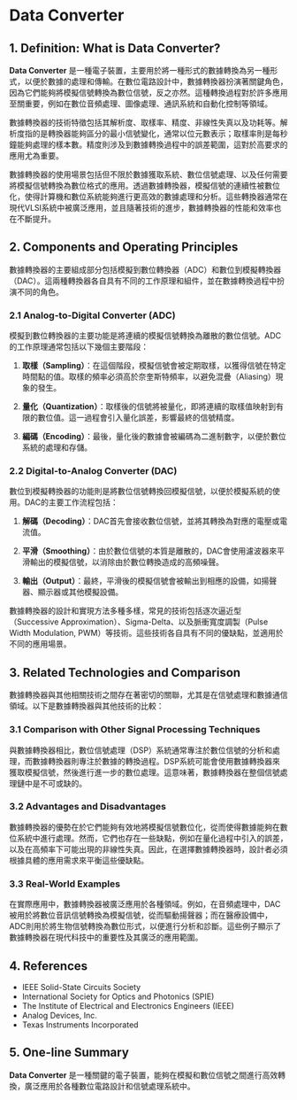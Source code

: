 # Data Converter

## 1. Definition: What is **Data Converter**?
**Data Converter** 是一種電子裝置，主要用於將一種形式的數據轉換為另一種形式，以便於數據的處理和傳輸。在數位電路設計中，數據轉換器扮演著關鍵角色，因為它們能夠將模擬信號轉換為數位信號，反之亦然。這種轉換過程對於許多應用至關重要，例如在數位音頻處理、圖像處理、通訊系統和自動化控制等領域。

數據轉換器的技術特徵包括其解析度、取樣率、精度、非線性失真以及功耗等。解析度指的是轉換器能夠區分的最小信號變化，通常以位元數表示；取樣率則是每秒鐘能夠處理的樣本數。精度則涉及到數據轉換過程中的誤差範圍，這對於高要求的應用尤為重要。

數據轉換器的使用場景包括但不限於數據獲取系統、數位信號處理、以及任何需要將模擬信號轉換為數位格式的應用。透過數據轉換器，模擬信號的連續性被數位化，使得計算機和數位系統能夠進行更高效的數據處理和分析。這些轉換器通常在現代VLSI系統中被廣泛應用，並且隨著技術的進步，數據轉換器的性能和效率也在不斷提升。

## 2. Components and Operating Principles
數據轉換器的主要組成部分包括模擬到數位轉換器（ADC）和數位到模擬轉換器（DAC）。這兩種轉換器各自具有不同的工作原理和組件，並在數據轉換過程中扮演不同的角色。

### 2.1 Analog-to-Digital Converter (ADC)
模擬到數位轉換器的主要功能是將連續的模擬信號轉換為離散的數位信號。ADC的工作原理通常包括以下幾個主要階段：

1. **取樣（Sampling）**：在這個階段，模擬信號會被定期取樣，以獲得信號在特定時間點的值。取樣的頻率必須高於奈奎斯特頻率，以避免混疊（Aliasing）現象的發生。

2. **量化（Quantization）**：取樣後的信號將被量化，即將連續的取樣值映射到有限的數位值。這一過程會引入量化誤差，影響最終的信號精度。

3. **編碼（Encoding）**：最後，量化後的數據會被編碼為二進制數字，以便於數位系統的處理和存儲。

### 2.2 Digital-to-Analog Converter (DAC)
數位到模擬轉換器的功能則是將數位信號轉換回模擬信號，以便於模擬系統的使用。DAC的主要工作流程包括：

1. **解碼（Decoding）**：DAC首先會接收數位信號，並將其轉換為對應的電壓或電流值。

2. **平滑（Smoothing）**：由於數位信號的本質是離散的，DAC會使用濾波器來平滑輸出的模擬信號，以消除由於數位轉換造成的高頻噪聲。

3. **輸出（Output）**：最終，平滑後的模擬信號會被輸出到相應的設備，如揚聲器、顯示器或其他模擬設備。

數據轉換器的設計和實現方法多種多樣，常見的技術包括逐次逼近型（Successive Approximation）、Sigma-Delta、以及脈衝寬度調製（Pulse Width Modulation, PWM）等技術。這些技術各自具有不同的優缺點，並適用於不同的應用場景。

## 3. Related Technologies and Comparison
數據轉換器與其他相關技術之間存在著密切的關聯，尤其是在信號處理和數據通信領域。以下是數據轉換器與其他技術的比較：

### 3.1 Comparison with Other Signal Processing Techniques
與數據轉換器相比，數位信號處理（DSP）系統通常專注於數位信號的分析和處理，而數據轉換器則專注於數據的轉換過程。DSP系統可能會使用數據轉換器來獲取模擬信號，然後進行進一步的數位處理。這意味著，數據轉換器在整個信號處理鏈中是不可或缺的。

### 3.2 Advantages and Disadvantages
數據轉換器的優勢在於它們能夠有效地將模擬信號數位化，從而使得數據能夠在數位系統中進行處理。然而，它們也存在一些缺點，例如在量化過程中引入的誤差，以及在高頻率下可能出現的非線性失真。因此，在選擇數據轉換器時，設計者必須根據具體的應用需求來平衡這些優缺點。

### 3.3 Real-World Examples
在實際應用中，數據轉換器被廣泛應用於各種領域。例如，在音頻處理中，DAC被用於將數位音訊信號轉換為模擬信號，從而驅動揚聲器；而在醫療設備中，ADC則用於將生物信號轉換為數位形式，以便進行分析和診斷。這些例子顯示了數據轉換器在現代科技中的重要性及其廣泛的應用範圍。

## 4. References
- IEEE Solid-State Circuits Society
- International Society for Optics and Photonics (SPIE)
- The Institute of Electrical and Electronics Engineers (IEEE)
- Analog Devices, Inc.
- Texas Instruments Incorporated

## 5. One-line Summary
**Data Converter** 是一種關鍵的電子裝置，能夠在模擬和數位信號之間進行高效轉換，廣泛應用於各種數位電路設計和信號處理系統中。